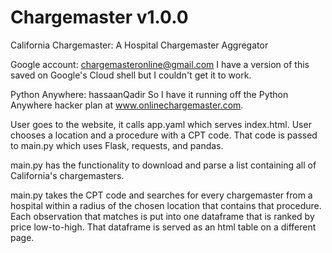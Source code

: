 # Chargemaster v1.0.0
California Chargemaster: A Hospital Chargemaster Aggregator

Google account: chargemasteronline@gmail.com
I have a version of this saved on Google's Cloud shell but I couldn't get it to work.

Python Anywhere: hassaanQadir
So I have it running off the Python Anywhere hacker plan at www.onlinechargemaster.com.

User goes to the website, it calls app.yaml which serves index.html. User chooses a location and a procedure with a CPT code. That code is passed to main.py which uses Flask, requests, and pandas.

main.py has the functionality to download and parse a list containing all of California's chargemasters.

main.py takes the CPT code and searches for every chargemaster from a hospital within a radius of the chosen location that contains that procedure. Each observation that matches is put into one dataframe that is ranked by price low-to-high. That dataframe is served as an html table on a different page.
